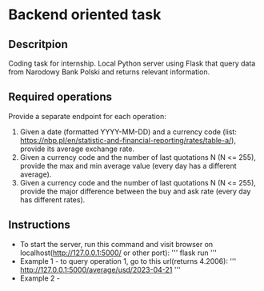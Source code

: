 # Backend oriented task

## Descritpion
Coding task for internship. Local Python server using Flask that query data from Narodowy Bank Polski and returns relevant information.

## Required operations

Provide a separate endpoint for each operation:
1. Given a date (formatted YYYY-MM-DD) and a currency code (list: https://nbp.pl/en/statistic-and-financial-reporting/rates/table-a/), provide its average exchange rate.
2. Given a currency code and the number of last quotations N (N <= 255), provide the max and min average value (every day has a different average).
3. Given a currency code and the number of last quotations N (N <= 255), provide the major difference between the buy and ask rate (every day has different rates).

## Instructions
- To start the server, run this command and visit browser on localhost(http://127.0.0.1:5000/ or other port):
'''
flask run
'''
- Example 1 - to query operation 1, go to this url(returns 4.2006):
'''
http://127.0.0.1:5000/average/usd/2023-04-21
'''
- Example 2 -
